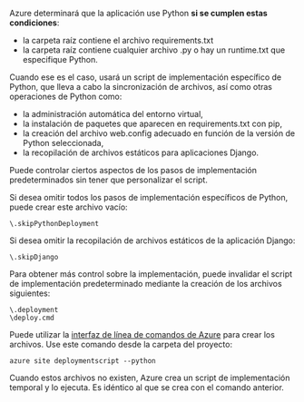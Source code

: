 ﻿Azure determinará que la aplicación use Python **si se cumplen estas condiciones**:

- la carpeta raíz contiene el archivo requirements.txt
- la carpeta raíz contiene cualquier archivo .py o hay un runtime.txt que especifique Python.

Cuando ese es el caso, usará un script de implementación específico de Python, que lleva a cabo la sincronización de archivos, así como otras operaciones de Python como:

- la administración automática del entorno virtual,
- la instalación de paquetes que aparecen en requirements.txt con pip,
- la creación del archivo web.config adecuado en función de la versión de Python seleccionada,
- la recopilación de archivos estáticos para aplicaciones Django.

Puede controlar ciertos aspectos de los pasos de implementación predeterminados sin tener que personalizar el script.

Si desea omitir todos los pasos de implementación específicos de Python, puede crear este archivo vacío:

    \.skipPythonDeployment

Si desea omitir la recopilación de archivos estáticos de la aplicación Django:

    \.skipDjango 

Para obtener más control sobre la implementación, puede invalidar el script de implementación predeterminado mediante la creación de los archivos siguientes:

    \.deployment
    \deploy.cmd

Puede utilizar la [interfaz de línea de comandos de Azure][] para crear los archivos.  Use este comando desde la carpeta del proyecto:

    azure site deploymentscript --python

Cuando estos archivos no existen, Azure crea un script de implementación temporal y lo ejecuta.  Es idéntico al que se crea con el comando anterior.

[Interfaz de línea de comandos de Azure]: http://azure.microsoft.com/downloads/
<!--HONumber=42-->
